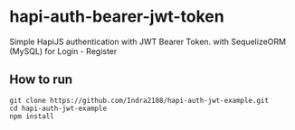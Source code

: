 # hapi-auth-bearer-jwt-token

Simple HapiJS authentication with JWT Bearer Token. with SequelizeORM (MySQL) for Login - Register

## How to run
```
git clone https://github.com/Indra2108/hapi-auth-jwt-example.git
cd hapi-auth-jwt-example
npm install
```